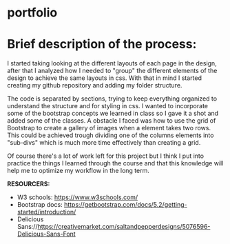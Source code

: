 # portfolio

# Brief description of the process:

I started taking looking at the different layouts of each page in the design, after that I analyzed how I needed to "group" the different elements of the design to achieve the same layouts in css. With that in mind I started creating my github repository and adding my folder structure.

The code is separated by sections, trying to keep everything organized to understand the structure and for styling in css. I wanted to incorporate some of the bootstrap concepts we learned in class so I gave it a shot and added some of the classes. A obstacle I faced was how to use the grid of Bootstrap to create a gallery of images when a element takes two rows. This could be achieved trough dividing one of the columns elements into "sub-divs" which is much more time effectively than creating a grid.

Of course there's a lot of work left for this project but I think I put into practice the things I learned through the course and that this knowledge will help me to optimize my workflow in the long term.

**RESOURCERS:**

- W3 schools: https://www.w3schools.com/
- Bootstrap docs: https://getbootstrap.com/docs/5.2/getting-started/introduction/
- Delicious Sans://https://creativemarket.com/saltandpepperdesigns/5076596-Delicious-Sans-Font